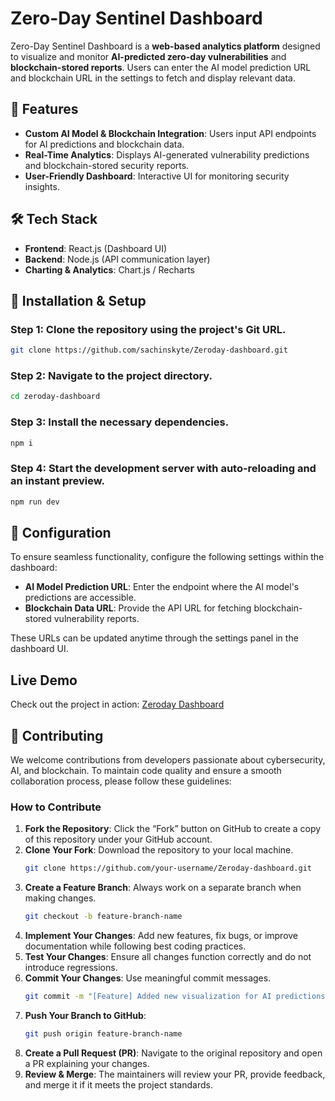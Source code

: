 # Zero-Day Sentinel Dashboard

Zero-Day Sentinel Dashboard is a **web-based analytics platform** designed to visualize and monitor **AI-predicted zero-day vulnerabilities** and **blockchain-stored reports**. Users can enter the AI model prediction URL and blockchain URL in the settings to fetch and display relevant data.

## 🚀 Features

- **Custom AI Model & Blockchain Integration**: Users input API endpoints for AI predictions and blockchain data.
- **Real-Time Analytics**: Displays AI-generated vulnerability predictions and blockchain-stored security reports.
- **User-Friendly Dashboard**: Interactive UI for monitoring security insights.

## 🛠️ Tech Stack

- **Frontend**: React.js (Dashboard UI)
- **Backend**: Node.js (API communication layer)
- **Charting & Analytics**: Chart.js / Recharts

## 📌 Installation & Setup

### Step 1: Clone the repository using the project's Git URL.
```sh
git clone https://github.com/sachinskyte/Zeroday-dashboard.git
```

### Step 2: Navigate to the project directory.
```sh
cd zeroday-dashboard
```

### Step 3: Install the necessary dependencies.
```sh
npm i
```

### Step 4: Start the development server with auto-reloading and an instant preview.
```sh
npm run dev
```

## 🔧 Configuration

To ensure seamless functionality, configure the following settings within the dashboard:

- **AI Model Prediction URL**: Enter the endpoint where the AI model's predictions are accessible.
- **Blockchain Data URL**: Provide the API URL for fetching blockchain-stored vulnerability reports.

These URLs can be updated anytime through the settings panel in the dashboard UI.

## Live Demo  

Check out the project in action: [Zeroday Dashboard](https://sachinskyte.github.io/Zeroday-dashboard/)  


## 🤝 Contributing

We welcome contributions from developers passionate about cybersecurity, AI, and blockchain. To maintain code quality and ensure a smooth collaboration process, please follow these guidelines:

### How to Contribute

1. **Fork the Repository**: Click the “Fork” button on GitHub to create a copy of this repository under your GitHub account.
2. **Clone Your Fork**: Download the repository to your local machine.
   ```sh
   git clone https://github.com/your-username/Zeroday-dashboard.git
   ```
3. **Create a Feature Branch**: Always work on a separate branch when making changes.
   ```sh
   git checkout -b feature-branch-name
   ```
4. **Implement Your Changes**: Add new features, fix bugs, or improve documentation while following best coding practices.
5. **Test Your Changes**: Ensure all changes function correctly and do not introduce regressions.
6. **Commit Your Changes**: Use meaningful commit messages.
   ```sh
   git commit -m "[Feature] Added new visualization for AI predictions"
   ```
7. **Push Your Branch to GitHub**:
   ```sh
   git push origin feature-branch-name
   ```
8. **Create a Pull Request (PR)**: Navigate to the original repository and open a PR explaining your changes.
9. **Review & Merge**: The maintainers will review your PR, provide feedback, and merge it if it meets the project standards.

